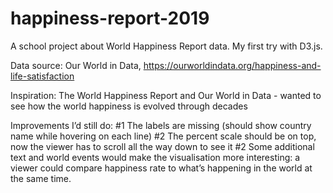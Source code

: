 # happiness-report-2019
A school project about World Happiness Report data. My first try with D3.js.

Data source: Our World in Data, https://ourworldindata.org/happiness-and-life-satisfaction

Inspiration: The World Happiness Report and Our World in Data - wanted to see how the world happiness is evolved through decades

Improvements I’d still do:
#1 The labels are missing (should show country name while hovering on each line)
#2 The percent scale should be on top, now the viewer has to scroll all the way down to see it
#2 Some additional text and world events would make the visualisation more interesting: a viewer could compare happiness rate to what’s happening in the world at the same time.
